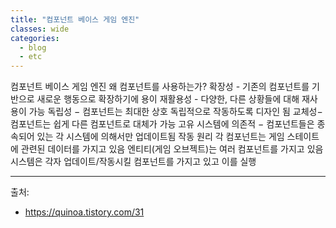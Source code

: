 ```yaml
---
title: "컴포넌트 베이스 게임 엔진"
classes: wide
categories: 
  - blog
  - etc
---
```

   

컴포넌트 베이스 게임 엔진
왜 컴포넌트를 사용하는가?
확장성 - 기존의 컴포넌트를 기반으로 새로운 행동으로 확장하기에 용이
재활용성 - 다양한, 다른 상황들에 대해 재사용이 가능
독립성 − 컴포넌트는 최대한 상호 독립적으로 작동하도록 디자인 됨
교체성− 컴포넌트는 쉽게 다른 컴포넌트로 대체가 가능
고유 시스템에 의존적 − 컴포넌트들은 종속되어 있는 각 시스템에 의해서만 업데이트됨
작동 원리
각 컴포넌트는 게임 스테이트에 관련된 데이터를 가지고 있음
엔티티(게임 오브젝트)는 여러 컴포넌트를 가지고 있음
시스템은 각자 업데이트/작동시킬 컴포넌트를 가지고 있고 이를 실행
 
  
---  
출처:   
* https://quinoa.tistory.com/31
